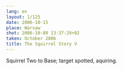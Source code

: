 ```yaml
---
lang: en
layout: 1/125
date: 2006-10-15
place: Warsaw
shot: 2006-10-08 13:37:29+02
taken: October 2006
title: The Squirrel Story V
---
```


Squirrel Two to Base; target spotted, aquiring.
